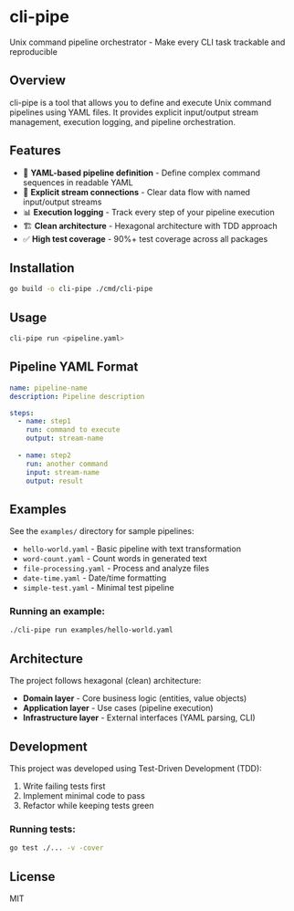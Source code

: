 # cli-pipe

Unix command pipeline orchestrator - Make every CLI task trackable and reproducible

## Overview

cli-pipe is a tool that allows you to define and execute Unix command pipelines using YAML files. It provides explicit input/output stream management, execution logging, and pipeline orchestration.

## Features

- 📝 **YAML-based pipeline definition** - Define complex command sequences in readable YAML
- 🔗 **Explicit stream connections** - Clear data flow with named input/output streams
- 📊 **Execution logging** - Track every step of your pipeline execution
- 🏗️ **Clean architecture** - Hexagonal architecture with TDD approach
- ✅ **High test coverage** - 90%+ test coverage across all packages

## Installation

```bash
go build -o cli-pipe ./cmd/cli-pipe
```

## Usage

```bash
cli-pipe run <pipeline.yaml>
```

## Pipeline YAML Format

```yaml
name: pipeline-name
description: Pipeline description

steps:
  - name: step1
    run: command to execute
    output: stream-name
    
  - name: step2
    run: another command
    input: stream-name
    output: result
```

## Examples

See the `examples/` directory for sample pipelines:

- `hello-world.yaml` - Basic pipeline with text transformation
- `word-count.yaml` - Count words in generated text
- `file-processing.yaml` - Process and analyze files
- `date-time.yaml` - Date/time formatting
- `simple-test.yaml` - Minimal test pipeline

### Running an example:

```bash
./cli-pipe run examples/hello-world.yaml
```

## Architecture

The project follows hexagonal (clean) architecture:

- **Domain layer** - Core business logic (entities, value objects)
- **Application layer** - Use cases (pipeline execution)
- **Infrastructure layer** - External interfaces (YAML parsing, CLI)

## Development

This project was developed using Test-Driven Development (TDD):

1. Write failing tests first
2. Implement minimal code to pass
3. Refactor while keeping tests green

### Running tests:

```bash
go test ./... -v -cover
```

## License

MIT